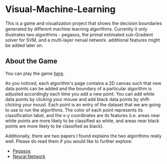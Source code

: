 # Visual-Machine-Learning
This is a game and visualization project that shows the decision boundaries generated by diﬀerent machine learning algorithms. Currently it only illustrates two algorithms - pegasos, the primal estimated sub-Gradient solver for SVM, and a multi-layer nerual network. additional features might be added later on.

## About the Game

You can play the game [here](http://meteorite-j.github.io/Visual-Machine-Learning).

As you noticed, each algorithm's page contains a 2D canvas such that new data points can be added and the boundary of a particular algorithm is adjusted accordingly each time you add a new point. You can add white data points by clicking your mouse and add black data points by shift-clicking your moust. Each point is an entry of the dataset that we are going to use to run the algorithms. The color of each point represents its classification label, and the x-y coordinates are its features (i.e. areas near white points are more likely to be classified as white, and areas near black points are more likely to be classified as black).

Additionally, there are two papers I found explains the two algorithms really well. Please do read them if you would like to further explore:
* [Pegasos](pegasos-paper.pdf)
* [Neural Network](neural-network-paper.pdf)
